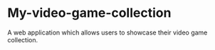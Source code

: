 # My-video-game-collection
A web application which allows users to showcase their video game collection.
